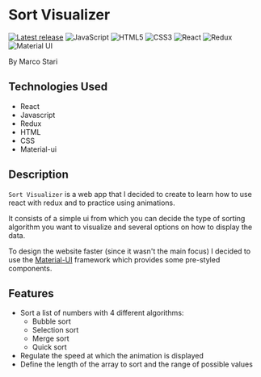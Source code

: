 # Sort Visualizer

[![Latest release](https://img.shields.io/badge/GitHub-100000?style=for-the-badge&logo=github&logoColor=white)](https://github.com/StariMarco/sort-visualizer)
![JavaScript](https://img.shields.io/badge/javascript-%23323330.svg?style=for-the-badge&logo=javascript&logoColor=%23F7DF1E)
![HTML5](https://img.shields.io/badge/html5-%23E34F26.svg?style=for-the-badge&logo=html5&logoColor=white)
![CSS3](https://img.shields.io/badge/css3-%231572B6.svg?style=for-the-badge&logo=css3&logoColor=white)
![React](https://img.shields.io/badge/react-%2320232a.svg?style=for-the-badge&logo=react&logoColor=%2361DAFB)
![Redux](https://img.shields.io/badge/redux-%23593d88.svg?style=for-the-badge&logo=redux&logoColor=white)
![Material UI](https://img.shields.io/badge/materialui-%230081CB.svg?style=for-the-badge&logo=material-ui&logoColor=white)

By Marco Stari

## Technologies Used

- React
- Javascript
- Redux
- HTML
- CSS
- Material-ui

## Description

`Sort Visualizer` is a web app that I decided to create to learn how to use react with redux and to practice using animations.

It consists of a simple ui from which you can decide the type of sorting algorithm you want to visualize and several options on how to display the data.

To design the website faster (since it wasn't the main focus) I decided to use the [Material-UI](https://material-ui.com) framework which provides some pre-styled components.

## Features

- Sort a list of numbers with 4 different algorithms:
  - Bubble sort
  - Selection sort
  - Merge sort
  - Quick sort
- Regulate the speed at which the animation is displayed
- Define the length of the array to sort and the range of possible values
